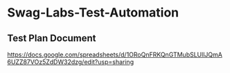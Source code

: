 # Swag-Labs-Test-Automation

## Test Plan Document
https://docs.google.com/spreadsheets/d/1ORoQnFRKQnGTMubSLUllJQmA6UZZ87VOz5ZdDW32dzg/edit?usp=sharing
